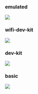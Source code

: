 
### emulated
![](https://raw.githubusercontent.com/kelu124/echomods/master/include/sets/emulated.png)

### wifi-dev-kit
![](https://raw.githubusercontent.com/kelu124/echomods/master/include/sets/wifi-dev-kit.png)

### dev-kit
![](https://raw.githubusercontent.com/kelu124/echomods/master/include/sets/dev-kit.png)

### basic
![](https://raw.githubusercontent.com/kelu124/echomods/master/include/sets/basic.png)
